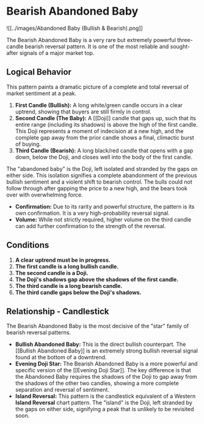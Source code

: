 # Bearish Abandoned Baby

![[../images/Abandoned Baby (Bullish & Bearish).png]]

The Bearish Abandoned Baby is a very rare but extremely powerful three-candle bearish reversal pattern. It is one of the most reliable and sought-after signals of a major market top.

## Logical Behavior

This pattern paints a dramatic picture of a complete and total reversal of market sentiment at a peak.

1.  **First Candle (Bullish):** A long white/green candle occurs in a clear uptrend, showing that buyers are still firmly in control.
2.  **Second Candle (The Baby):** A [[Doji]] candle that gaps up, such that its entire range (including its shadows) is above the high of the first candle. This Doji represents a moment of indecision at a new high, and the complete gap away from the prior candle shows a final, climactic burst of buying.
3.  **Third Candle (Bearish):** A long black/red candle that opens with a gap down, below the Doji, and closes well into the body of the first candle.

The "abandoned baby" is the Doji, left isolated and stranded by the gaps on either side. This isolation signifies a complete abandonment of the previous bullish sentiment and a violent shift to bearish control. The bulls could not follow through after gapping the price to a new high, and the bears took over with overwhelming force.

- **Confirmation:** Due to its rarity and powerful structure, the pattern is its own confirmation. It is a very high-probability reversal signal.
- **Volume:** While not strictly required, higher volume on the third candle can add further confirmation to the strength of the reversal.

## Conditions

1.  **A clear uptrend must be in progress.**
2.  **The first candle is a long bullish candle.**
3.  **The second candle is a Doji.**
4.  **The Doji's shadows gap above the shadows of the first candle.**
5.  **The third candle is a long bearish candle.**
6.  **The third candle gaps below the Doji's shadows.**

## Relationship - Candlestick

The Bearish Abandoned Baby is the most decisive of the "star" family of bearish reversal patterns.

- **Bullish Abandoned Baby:** This is the direct bullish counterpart. The [[Bullish Abandoned Baby]] is an extremely strong bullish reversal signal found at the bottom of a downtrend.
- **Evening Doji Star:** The Bearish Abandoned Baby is a more powerful and specific version of the [[Evening Doji Star]]. The key difference is that the Abandoned Baby requires the shadows of the Doji to gap away from the shadows of the other two candles, showing a more complete separation and reversal of sentiment.
- **Island Reversal:** This pattern is the candlestick equivalent of a Western **Island Reversal** chart pattern. The "island" is the Doji, left stranded by the gaps on either side, signifying a peak that is unlikely to be revisited soon.
